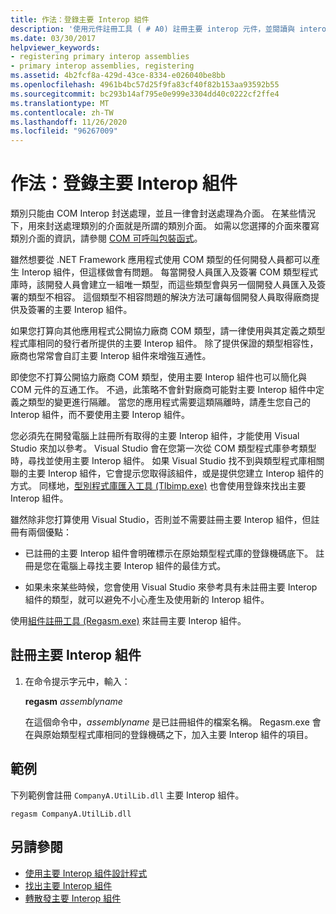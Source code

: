 ```yaml
---
title: 作法：登錄主要 Interop 組件
description: '使用元件註冊工具 ( # A0) 註冊主要 interop 元件，並閱讀與 interop 元件相關的其他問題。'
ms.date: 03/30/2017
helpviewer_keywords:
- registering primary interop assemblies
- primary interop assemblies, registering
ms.assetid: 4b2fcf8a-429d-43ce-8334-e026040be8bb
ms.openlocfilehash: 4961b4bc57d25f9fa83cf40f82b153aa93592b55
ms.sourcegitcommit: bc293b14af795e0e999e3304dd40c0222cf2ffe4
ms.translationtype: MT
ms.contentlocale: zh-TW
ms.lasthandoff: 11/26/2020
ms.locfileid: "96267009"
---
```

# <a name="how-to-register-primary-interop-assemblies"></a>作法：登錄主要 Interop 組件

類別只能由 COM Interop 封送處理，並且一律會封送處理為介面。 在某些情況下，用來封送處理類別的介面就是所謂的類別介面。 如需以您選擇的介面來覆寫類別介面的資訊，請參閱 [COM 可呼叫包裝函式](../../standard/native-interop/com-callable-wrapper.md)。

 雖然想要從 .NET Framework 應用程式使用 COM 類型的任何開發人員都可以產生 Interop 組件，但這樣做會有問題。 每當開發人員匯入及簽署 COM 類型程式庫時，該開發人員會建立一組唯一類型，而這些類型會與另一個開發人員匯入及簽署的類型不相容。 這個類型不相容問題的解決方法可讓每個開發人員取得廠商提供及簽署的主要 Interop 組件。

 如果您打算向其他應用程式公開協力廠商 COM 類型，請一律使用與其定義之類型程式庫相同的發行者所提供的主要 Interop 組件。 除了提供保證的類型相容性，廠商也常常會自訂主要 Interop 組件來增強互通性。

 即使您不打算公開協力廠商 COM 類型，使用主要 Interop 組件也可以簡化與 COM 元件的互通工作。 不過，此策略不會針對廠商可能對主要 Interop 組件中定義之類型的變更進行隔離。 當您的應用程式需要這類隔離時，請產生您自己的 Interop 組件，而不要使用主要 Interop 組件。

 您必須先在開發電腦上註冊所有取得的主要 Interop 組件，才能使用 Visual Studio 來加以參考。 Visual Studio 會在您第一次從 COM 類型程式庫參考類型時，尋找並使用主要 Interop 組件。 如果 Visual Studio 找不到與類型程式庫相關聯的主要 Interop 組件，它會提示您取得該組件，或是提供您建立 Interop 組件的方式。 同樣地，[型別程式庫匯入工具 (Tlbimp.exe)](../tools/tlbimp-exe-type-library-importer.md) 也會使用登錄來找出主要 Interop 組件。

 雖然除非您打算使用 Visual Studio，否則並不需要註冊主要 Interop 組件，但註冊有兩個優點：

- 已註冊的主要 Interop 組件會明確標示在原始類型程式庫的登錄機碼底下。 註冊是您在電腦上尋找主要 Interop 組件的最佳方式。

- 如果未來某些時候，您會使用 Visual Studio 來參考具有未註冊主要 Interop 組件的類型，就可以避免不小心產生及使用新的 Interop 組件。

使用[組件註冊工具 (Regasm.exe)](../tools/regasm-exe-assembly-registration-tool.md) 來註冊主要 Interop 組件。

## <a name="to-register-a-primary-interop-assembly"></a>註冊主要 Interop 組件

1. 在命令提示字元中，輸入：

     **regasm** *assemblyname*

     在這個命令中，*assemblyname* 是已註冊組件的檔案名稱。 Regasm.exe 會在與原始類型程式庫相同的登錄機碼之下，加入主要 Interop 組件的項目。

## <a name="example"></a>範例

 下列範例會註冊 `CompanyA.UtilLib.dll` 主要 Interop 組件。

```console
regasm CompanyA.UtilLib.dll
```

## <a name="see-also"></a>另請參閱

- [使用主要 Interop 組件設計程式](/previous-versions/dotnet/netframework-4.0/baxfadst(v=vs.100))
- [找出主要 Interop 組件](/previous-versions/dotnet/netframework-4.0/y06sxw56(v=vs.100))
- [轉散發主要 Interop 組件](/previous-versions/dotnet/netframework-4.0/w0dt2w20(v=vs.100))
